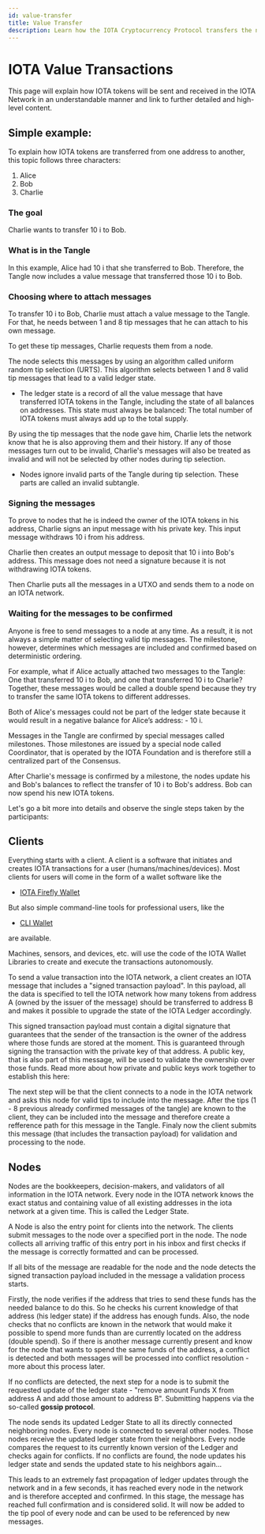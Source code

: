 ```yaml
---
id: value-transfer
title: Value Transfer
description: Learn how the IOTA Cryptocurrency Protocol transfers the native IOTA Tokens.
---
```



# IOTA Value Transactions

This page will explain how IOTA tokens will be sent and received in the IOTA Network in an understandable manner and link to further detailed and high-level content.


## Simple example:

To explain how IOTA tokens are transferred from one address to another, this topic follows three characters:

1. Alice
1. Bob
1. Charlie


### The goal

Charlie wants to transfer 10 i to Bob.

### What is in the Tangle

In this example, Alice had 10 i that she transferred to Bob.
Therefore, the Tangle now includes a value message that transferred those 10 i to Bob.

### Choosing where to attach messages

To transfer 10 i to Bob, Charlie must attach a value message to the Tangle. For that, he needs between 1 and 8 tip messages that he can attach to his own message.

To get these tip messages, Charlie requests them from a node.

The node selects this messages by using an algorithm called uniform random tip selection (URTS). This algorithm selects between 1 and 8 valid tip messages that lead to a valid ledger state.

* The ledger state is a record of all the value message that have transferred IOTA tokens in the Tangle, including the state of all balances on addresses. This state must always be balanced: The total number of IOTA tokens must always add up to the total supply.



By using the tip messages that the node gave him, Charlie lets the network know that he is also approving them and their history. If any of those messages turn out to be invalid, Charlie's messages will also be treated as invalid and will not be selected by other nodes during tip selection.

* Nodes ignore invalid parts of the Tangle during tip selection. These parts are called an invalid subtangle.

### Signing the messages

To prove to nodes that he is indeed the owner of the IOTA tokens in his address, Charlie signs an input message with his private key. This input message withdraws 10 i from his address.

Charlie then creates an output message to deposit that 10 i into Bob's address. This message does not need a signature because it is not withdrawing IOTA tokens.

Then Charlie puts all the messages in a UTXO and sends them to a node on an IOTA network.

### Waiting for the messages to be confirmed

Anyone is free to send messages to a node at any time. As a result, it is not always a simple matter of selecting valid tip messages. The milestone, however, determines which messages are included and confirmed based on deterministic ordering.

For example, what if Alice actually attached two messages to the Tangle: One that transferred 10 i to Bob, and one that transferred 10 i to Charlie? Together, these messages would be called a double spend because they try to transfer the same IOTA tokens to different addresses.

Both of Alice's messages could not be part of the ledger state because it would result in a negative balance for Alice’s address: - 10 i.

Messages in the Tangle are confirmed by special messages called milestones. Those milestones are issued by a special node called Coordinator, that is operated by the IOTA Foundation and is therefore still a centralized part of the Consensus.

After Charlie's message is confirmed by a milestone, the nodes update his and Bob's balances to reflect the transfer of 10 i to Bob's address.
Bob can now spend his new IOTA tokens.

Let's go a bit more into details and observe the single steps taken by the participants:


## Clients

Everything starts with a client. A client is a software that initiates and creates IOTA transactions for a user (humans/machines/devices).
Most clients for users will come in the form of a wallet software like the 

- [IOTA Firefly Wallet](https:/firefly.iota.org/)

But also simple command-line tools for professional users, like the 

- [CLI Wallet](https:/https://github.com/iotaledger/cli-wallet/) 

are available. 

Machines, sensors, and devices, etc. will use the code of the IOTA Wallet Libraries to create and execute the transactions autonomously.

To send a value transaction into the IOTA network, a client creates an IOTA message that includes a "signed transaction payload". In this payload, all the data is specified to tell the IOTA network how many tokens from address A (owned by the issuer of the message) should be transferred to address B and makes it possible to upgrade the state of the IOTA Ledger accordingly.

This signed transaction payload must contain a digital signature that guarantees that the sender of the transaction is the owner of the address where those funds are stored at the moment. This is guaranteed through signing the transaction with the private key of that address. A public key, that is also part of this message, will be used to validate the ownership over those funds. Read more about how private and public keys work together to establish this here:

The next step will be that the client connects to a node in the IOTA network and asks this node for valid tips to include into the message. After the tips (1 - 8 previous already confirmed messages of the tangle) are known to the client, they can be included into the message and therefore create a refference path for this message in the Tangle. Finaly now the client submits this message (that includes the transaction payload) for validation and processing to the node.


## Nodes

Nodes are the bookkeepers, decision-makers, and validators of all information in the IOTA network. Every node in the IOTA network knows the exact status and containing value of all existing addresses in the iota network at a given time. This is called the Ledger State. 

A Node is also the entry point for clients into the network. The clients submit messages to the node over a specified port in the node. The node collects all arriving traffic of this entry port in his inbox and first checks if the message is correctly formatted and can be processed.

If all bits of the message are readable for the node and the node detects the signed transaction payload included in the message a validation process starts.

Firstly, the node verifies if the address that tries to send these funds has the needed balance to do this. So he checks his current knowledge of that address (his ledger state) if the address has enough funds. Also, the node checks that no conflicts are known in the network that would make it possible to spend more funds than are currently located on the address (double spend). So if there is another message currently present and know for the node that wants to spend the same funds of the address, a conflict is detected and both messages will be processed into conflict resolution - more about this process later. 

If no conflicts are detected, the next step for a node is to submit the requested update of the ledger state - "remove amount Funds X from address A and add those amount to address B". Submitting happens via the so-called **gossip protocol**. 

The node sends its updated Ledger State to all its directly connected neighboring nodes. Every node is connected to several other nodes. Those nodes receive the updated ledger state from their neighbors. Every node compares the request to its currently known version of the Ledger and checks again for conflicts. If no conflicts are found, the node updates his ledger state and sends the updated state to his neighbors again...

This leads to an extremely fast propagation of ledger updates through the network and in a few seconds, it has reached every node in the network and is therefore accepted and confirmed. In this stage, the message has reached full confirmation and is considered solid. It will now be added to the tip pool of every node and can be used to be referenced by new messages.
